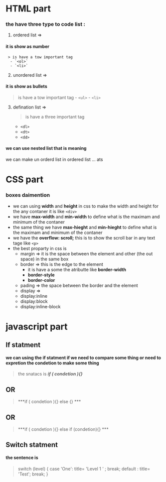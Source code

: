# HTML part
### the have three type to code list :
1. ordered list => 
  #### it is show as number     
     > is have a tow important tag  
      - `<ol>` 
      - `<li>`
2. unordered list =>
  #### it is show as bullets     

   > is have a tow important tag 
     - `<ul>`
     - `<li>`
3. defination list =>
   > is have a three important tag  
    - `<dl>`
    - `<dt>`
    - `<dd>`

 #### we can use nested list that is meaning 
  we can make un orderd list in ordered list ... ats

# CSS part
### boxes daimention 
- we can using **width** and **height** in css to make the width and height for the any contaner it is like `<div>`
- we have **max-width** and **min-width** to define what is the maximam and minimum of the contaner
- the same thing we have **max-hieght** and **min-hieght** to define what is the maximam and minimum of the contaner
- we have the **overflow: scroll;** this is to show the scroll bar in any text tage like `<p>`
- the best proparty in css is 
  - margin => it is the space between the element and other (the out space) in the same box
  - border => this is the edge to the element
    - it is have a some the atributte like **border-width**
    - **border-style**
    - **border-color**
  - pading => the space between the border and the element 
  - display =>
   - display:inline 
   - display:block
   - display:inline-block
   
# javascript part 
  ## If statment 
  #### we can using the if statment if we need to compare some thing or need to expretion the condetion to make some thing 
  > the snatacs is ***if ( condetion ){}***
  ## OR 
  > ***if ( condetion ){} else {} ***
  ## OR 
  > ***if ( condetion ){} else if (condetion){} ***

  ## Switch statment
  #### the sentence is 
  > switch (level) {
    case 'One':
       title= 'Level 1 ' ;
       break;
    default :
       title= 'Test';
       break;
       }



  